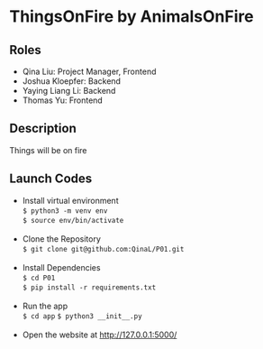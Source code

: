 # ThingsOnFire by AnimalsOnFire

## Roles
- Qina Liu: Project Manager, Frontend
- Joshua Kloepfer: Backend 
- Yaying Liang Li: Backend
- Thomas Yu: Frontend

## Description
Things will be on fire
  
## Launch Codes
- Install virtual environment <br>
```$ python3 -m venv env``` <br>
```$ source env/bin/activate``` <br><br>
- Clone the Repository <br>
```$ git clone git@github.com:QinaL/P01.git``` <br><br>
- Install Dependencies <br>
```$ cd P01 ``` <br>
```$ pip install -r requirements.txt``` <br><br> 
- Run the app <br>
```$ cd app```
```$ python3 __init__.py``` <br><br>
- Open the website at http://127.0.0.1:5000/

